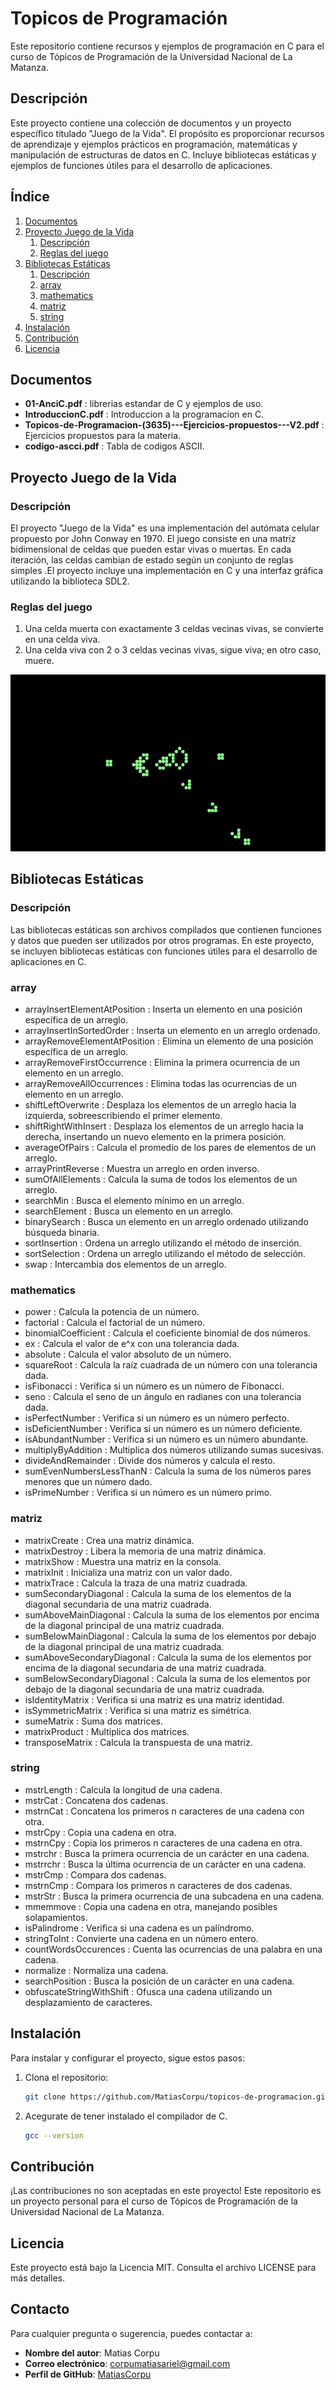 # Topicos de Programación

Este repositorio contiene recursos y ejemplos de programación en C para el curso de Tópicos de Programación de la Universidad Nacional de La Matanza.


## Descripción

Este proyecto contiene una colección de documentos y un proyecto específico titulado "Juego de la Vida". El propósito es proporcionar recursos de aprendizaje y ejemplos prácticos en programación, matemáticas y manipulación de estructuras de datos en C. Incluye bibliotecas estáticas y ejemplos de funciones útiles para el desarrollo de aplicaciones.


## Índice

1. [Documentos](#documentos)
2. [Proyecto Juego de la Vida](#proyecto-juego-de-la-vida)
   1. [Descripción](#descripción-1)
   2. [Reglas del juego](#reglas-del-juego)
3. [Bibliotecas Estáticas](#bibliotecas-estáticas)
   1. [Descripción](#descripción-2)
   2. [array](#array)
   3. [mathematics](#mathematics)
   4. [matriz](#matriz)
   5. [string](#string)
4. [Instalación](#instalación)
5. [Contribución](#contribución)
6. [Licencia](#licencia)


## Documentos

*  **01-AnciC.pdf** : librerias estandar de C y ejemplos de uso.
*  **IntroduccionC.pdf** : Introduccion a la programacion en C.
*  **Topicos-de-Programacion-(3635)---Ejercicios-propuestos---V2.pdf** : Ejercicios propuestos para la materia.
*  **codigo-ascci.pdf** : Tabla de codigos ASCII.



## Proyecto Juego de la Vida

### Descripción

El proyecto "Juego de la Vida" es una implementación del autómata celular propuesto por John Conway en 1970. El juego consiste en una matriz bidimensional de celdas que pueden estar vivas o muertas. En cada iteración, las celdas cambian de estado según un conjunto de reglas simples .El proyecto incluye una implementación en C y una interfaz gráfica utilizando la biblioteca SDL2.

### Reglas del juego

1. Una celda muerta con exactamente 3 celdas vecinas vivas, se convierte en una celda viva.
2. Una celda viva con 2 o 3 celdas vecinas vivas, sigue viva; en otro caso, muere.

<div align = "center">
   <img src = "proyecto-juego-de-la-vida/Juego-de-la-vida.gif" alt= "Juego de la Vida">
</div>

## Bibliotecas Estáticas

### Descripción

Las bibliotecas estáticas son archivos compilados que contienen funciones y datos que pueden ser utilizados por otros programas. En este proyecto, se incluyen bibliotecas estáticas con funciones útiles para el desarrollo de aplicaciones en C.

### array

*  arrayInsertElementAtPosition : Inserta un elemento en una posición específica de un arreglo.
*  arrayInsertInSortedOrder : Inserta un elemento en un arreglo ordenado.
*  arrayRemoveElementAtPosition : Elimina un elemento de una posición específica de un arreglo.
*  arrayRemoveFirstOccurrence : Elimina la primera ocurrencia de un elemento en un arreglo.
*  arrayRemoveAllOccurrences : Elimina todas las ocurrencias de un elemento en un arreglo.
* shiftLeftOverwrite : Desplaza los elementos de un arreglo hacia la izquierda, sobreescribiendo el primer elemento.
* shiftRightWithInsert : Desplaza los elementos de un arreglo hacia la derecha, insertando un nuevo elemento en la primera posición.
* averageOfPairs : Calcula el promedio de los pares de elementos de un arreglo.
* arrayPrintReverse : Muestra un arreglo en orden inverso.
* sumOfAllElements : Calcula la suma de todos los elementos de un arreglo.
* searchMin : Busca el elemento mínimo en un arreglo.
* searchElement : Busca un elemento en un arreglo.
* binarySearch : Busca un elemento en un arreglo ordenado utilizando búsqueda binaria.
* sortInsertion : Ordena un arreglo utilizando el método de inserción.
* sortSelection : Ordena un arreglo utilizando el método de selección.
* swap : Intercambia dos elementos de un arreglo.


### mathematics

*  power : Calcula la potencia de un número.
*  factorial : Calcula el factorial de un número.
*  binomialCoefficient : Calcula el coeficiente binomial de dos números.
*  ex : Calcula el valor de e^x con una tolerancia dada.
*  absolute : Calcula el valor absoluto de un número.
*  squareRoot : Calcula la raíz cuadrada de un número con una tolerancia dada.
*  isFibonacci : Verifica si un número es un número de Fibonacci.
*  seno : Calcula el seno de un ángulo en radianes con una tolerancia dada.
*  isPerfectNumber : Verifica si un número es un número perfecto.
*  isDeficientNumber : Verifica si un número es un número deficiente.
*  isAbundantNumber : Verifica si un número es un número abundante.
*  multiplyByAddition : Multiplica dos números utilizando sumas sucesivas.
*  divideAndRemainder : Divide dos números y calcula el resto.
*  sumEvenNumbersLessThanN : Calcula la suma de los números pares menores que un número dado.
*  isPrimeNumber : Verifica si un número es un número primo.

### matriz

*  matrixCreate : Crea una matriz dinámica.
*  matrixDestroy : Libera la memoria de una matriz dinámica.
*  matrixShow : Muestra una matriz en la consola.
*  matrixInit : Inicializa una matriz con un valor dado.
*  matrixTrace : Calcula la traza de una matriz cuadrada.
*  sumSecondaryDiagonal : Calcula la suma de los elementos de la diagonal secundaria de una matriz cuadrada.
*  sumAboveMainDiagonal : Calcula la suma de los elementos por encima de la diagonal principal de una matriz cuadrada.
*  sumBelowMainDiagonal : Calcula la suma de los elementos por debajo de la diagonal principal de una matriz cuadrada.
*  sumAboveSecondaryDiagonal : Calcula la suma de los elementos por encima de la diagonal secundaria de una matriz cuadrada.
*  sumBelowSecondaryDiagonal : Calcula la suma de los elementos por debajo de la diagonal secundaria de una matriz cuadrada.
*  isIdentityMatrix : Verifica si una matriz es una matriz identidad.
*  isSymmetricMatrix : Verifica si una matriz es simétrica.
*  sumeMatrix : Suma dos matrices.
*  matrixProduct : Multiplica dos matrices.
*  transposeMatrix : Calcula la transpuesta de una matriz.

### string

* mstrLength : Calcula la longitud de una cadena.
* mstrCat : Concatena dos cadenas.
* mstrnCat : Concatena los primeros n caracteres de una cadena con otra.
* mstrCpy : Copia una cadena en otra.
* mstrnCpy : Copia los primeros n caracteres de una cadena en otra.
* mstrchr : Busca la primera ocurrencia de un carácter en una cadena.
* mstrrchr : Busca la última ocurrencia de un carácter en una cadena.
* mstrCmp : Compara dos cadenas.
* mstrnCmp : Compara los primeros n caracteres de dos cadenas.
* mstrStr : Busca la primera ocurrencia de una subcadena en una cadena.
* mmemmove : Copia una cadena en otra, manejando posibles solapamientos.
* isPalindrome : Verifica si una cadena es un palíndromo.
* stringToInt : Convierte una cadena en un número entero.
* countWordsOccurences : Cuenta las ocurrencias de una palabra en una cadena.
* normalize : Normaliza una cadena.
* searchPosition : Busca la posición de un carácter en una cadena.
* obfuscateStringWithShift : Ofusca una cadena utilizando un desplazamiento de caracteres.



## Instalación

Para instalar y configurar el proyecto, sigue estos pasos:

1. Clona el repositorio:
   ```bash
   git clone https://github.com/MatiasCorpu/topicos-de-programacion.git
   ```

2. Acegurate de tener instalado el compilador de C.
   ```bash	
   gcc --version
   ```



## Contribución

¡Las contribuciones no son aceptadas en este proyecto! Este repositorio es un proyecto personal para el curso de Tópicos de Programación de la Universidad Nacional de La Matanza.



## Licencia

Este proyecto está bajo la Licencia MIT. Consulta el archivo LICENSE para más detalles.



## Contacto

Para cualquier pregunta o sugerencia, puedes contactar a:

*   **Nombre del autor**: Matias Corpu
*   **Correo electrónico**: corpumatiasariel@gmail.com
*   **Perfil de GitHub**: [MatiasCorpu](https://github.com/MatiasCorpu)

